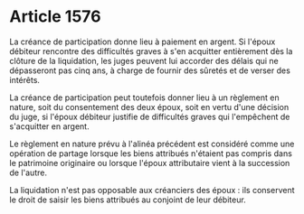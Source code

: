 # Article 1576

La créance de participation donne lieu à paiement en argent. Si l'époux débiteur rencontre des difficultés graves à s'en acquitter entièrement dès la clôture de la liquidation, les juges peuvent lui accorder des délais qui ne dépasseront pas cinq ans, à charge de fournir des sûretés et de verser des intérêts.

La créance de participation peut toutefois donner lieu à un règlement en nature, soit du consentement des deux époux, soit en vertu d'une décision du juge, si l'époux débiteur justifie de difficultés graves qui l'empêchent de s'acquitter en argent.

Le règlement en nature prévu à l'alinéa précédent est considéré comme une opération de partage lorsque les biens attribués n'étaient pas compris dans le patrimoine originaire ou lorsque l'époux attributaire vient à la succession de l'autre.

La liquidation n'est pas opposable aux créanciers des époux : ils conservent le droit de saisir les biens attribués au conjoint de leur débiteur.
